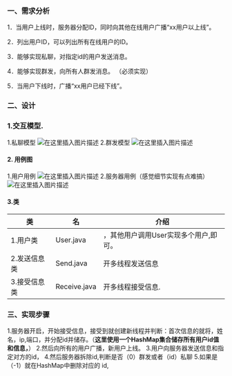 ### 一、需求分析

1．当用户上线时，服务器分配ID，同时向其他在线用户广播“xx用户以上线”。

2．列出用户ID，可以列出所有在线用户的ID。

3．能够实现私聊，对指定id的用户发送消息。

4．能够实现群发，向所有人群发消息。 （必须实现）

5．当用户下线时，广播“xx用户已经下线”。
### 二、设计
### 1.交互模型.
1.私聊模型
![在这里插入图片描述](https://img-blog.csdnimg.cn/20200603212500595.png?x-oss-process=image/watermark,type_ZmFuZ3poZW5naGVpdGk,shadow_10,text_aHR0cHM6Ly9ibG9nLmNzZG4ubmV0L2phcnZhbjU=,size_16,color_FFFFFF,t_70)
2.群发模型
![在这里插入图片描述](https://img-blog.csdnimg.cn/20200603212513627.png?x-oss-process=image/watermark,type_ZmFuZ3poZW5naGVpdGk,shadow_10,text_aHR0cHM6Ly9ibG9nLmNzZG4ubmV0L2phcnZhbjU=,size_16,color_FFFFFF,t_70)
#### 2. 用例图
1.用户用例
![在这里插入图片描述](https://img-blog.csdnimg.cn/20200603200350341.png?x-oss-process=image/watermark,type_ZmFuZ3poZW5naGVpdGk,shadow_10,text_aHR0cHM6Ly9ibG9nLmNzZG4ubmV0L2phcnZhbjU=,size_16,color_FFFFFF,t_70)
2.服务器用例（感觉细节实现有点难搞）
![在这里插入图片描述](https://img-blog.csdnimg.cn/20200603211643401.png?x-oss-process=image/watermark,type_ZmFuZ3poZW5naGVpdGk,shadow_10,text_aHR0cHM6Ly9ibG9nLmNzZG4ubmV0L2phcnZhbjU=,size_16,color_FFFFFF,t_70)
#### 3.类
类|名|介绍|
--|--|--|
1.用户类|User.java |，其他用户调用User实现多个用户,即可。
2.发送信息类|  Send.java|开多线程发送信息
3.接受信息类|  Receive.java|开多线程接受信息.

### 三、实现步骤
1.服务器开启，开始接受信息，接受到就创建新线程并判断：首次信息的就将，姓名，ip,端口，并分配id并储存。（**这里使用一个HashMap集合储存所有用户id值和信息，**）
2.然后向所有的用户广播，新用户上线。
3.用户向服务器发送信息和指定对方的id，
4.然后服务器拆除id,判断是否（0）群发或者（id）私聊
5.如果是（-1）就在HashMap中删除对应的 id,